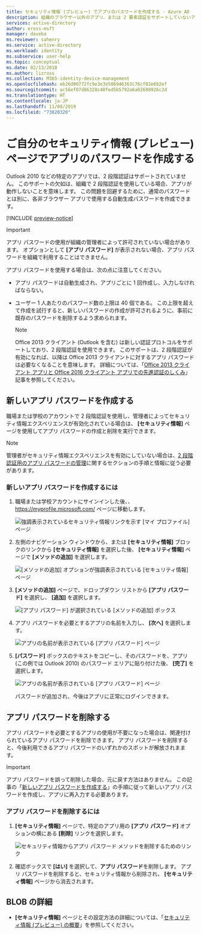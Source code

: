 ```yaml
---
title: セキュリティ情報 (プレビュー) でアプリのパスワードを作成する - Azure AD
description: 組織のブラウザー以外のアプリ、または 2 要素認証をサポートしていないアプリで使用する、自動生成パスワード (アプリ パスワード) を設定します。 このアプリ パスワードは、通常のパスワードとは別のものであり、[セキュリティ情報] ページから設定できます。
services: active-directory
author: eross-msft
manager: daveba
ms.reviewer: sahenry
ms.service: active-directory
ms.workload: identity
ms.subservice: user-help
ms.topic: conceptual
ms.date: 02/13/2018
ms.author: lizross
ms.collection: M365-identity-device-management
ms.openlocfilehash: eb26d90772fc9e3e3e506946363c76cf02e6b2ef
ms.sourcegitcommit: ac56ef07d86328c40fed5b5792a6a02698926c2d
ms.translationtype: HT
ms.contentlocale: ja-JP
ms.lasthandoff: 11/08/2019
ms.locfileid: "73820320"
---
```

# <a name="create-app-passwords-from-your-security-info-preview-page"></a>ご自分のセキュリティ情報 (プレビュー) ページでアプリのパスワードを作成する

Outlook 2010 などの特定のアプリでは、2 段階認証はサポートされていません。 このサポートの欠如は、組織で 2 段階認証を使用している場合、アプリが動作しないことを意味します。 この問題を回避するために、通常のパスワードとは別に、各非ブラウザー アプリで使用する自動生成パスワードを作成できます。

[!INCLUDE [preview-notice](../../../includes/active-directory-end-user-preview-notice-security-info.md)]

>[!Important]
>アプリ パスワードの使用が組織の管理者によって許可されていない場合があります。 オプションとして **[アプリ パスワード]** が表示されない場合、アプリ パスワードを組織で利用することはできません。

アプリ パスワードを使用する場合は、次の点に注意してください。

- アプリ パスワードは自動生成され、アプリごとに 1 回作成し、入力しなければならない。

- ユーザー 1 人あたりのパスワード数の上限は 40 個である。 この上限を超えて作成を試行すると、新しいパスワードの作成が許可されるように、事前に既存のパスワードを削除するよう求められます。

    >[!Note]
    >Office 2013 クライアント (Outlook を含む) は新しい認証プロトコルをサポートしており、2 段階認証を使用できます。 このサポートは、2 段階認証が有効になれば、以降は Office 2013 クライアントに対するアプリ パスワードは必要なくなることを意味します。 詳細については、「[Office 2013 クライアント アプリと Office 2016 クライアント アプリでの先進認証のしくみ](https://support.office.com/article/how-modern-authentication-works-for-office-2013-and-office-2016-client-apps-e4c45989-4b1a-462e-a81b-2a13191cf517)」記事を参照してください。

## <a name="create-new-app-passwords"></a>新しいアプリ パスワードを作成する

職場または学校のアカウントで 2 段階認証を使用し、管理者によってセキュリティ情報エクスペリエンスが有効化されている場合は、 **[セキュリティ情報]** ページを使用してアプリ パスワードの作成と削除を実行できます。

>[!Note]
>管理者がセキュリティ情報エクスペリエンスを有効にしていない場合は、[2 段階認証用のアプリ パスワードの管理](multi-factor-authentication-end-user-app-passwords.md)に関するセクションの手順と情報に従う必要があります。

### <a name="to-create-a-new-app-password"></a>新しいアプリ パスワードを作成するには

1. 職場または学校アカウントにサインインした後、、 https://myprofile.microsoft.com/ ページに移動します。

    ![強調表示されているセキュリティ情報リンクを示す [マイ プロファイル] ページ](media/security-info/securityinfo-myprofile-page.png)

2. 左側のナビゲーション ウィンドウから、または **[セキュリティ情報]** ブロックのリンクから **[セキュリティ情報]** を選択した後、 **[セキュリティ情報]** ページで **[メソッドの追加]** を選択します。

    ![[メソッドの追加] オプションが強調表示されている [セキュリティ情報] ページ](media/security-info/securityinfo-myprofile-addmethod-page.png)

3. **[メソッドの追加]** ページで、ドロップダウン リストから **[アプリ パスワード]** を選択し、 **[追加]** を選択します。

    ![[アプリ パスワード] が選択されている [メソッドの追加] ボックス](media/security-info/securityinfo-myprofile-addpassword.png)

4. アプリ パスワードを必要とするアプリの名前を入力し、 **[次へ]** を選択します。

    ![アプリの名前が表示されている [アプリ パスワード] ページ](media/security-info/securityinfo-myprofile-password-appname.png)

5. **[パスワード]** ボックスのテキストをコピーし、そのパスワードを、アプリ (この例では Outlook 2010) のパスワード エリアに貼り付けた後、 **[完了]** を選択します。

    ![アプリの名前が表示されている [アプリ パスワード] ページ](media/security-info/securityinfo-myprofile-password-copytext.png)

    パスワードが追加され、今後はアプリに正常にログインできます。

## <a name="delete-your-app-passwords"></a>アプリ パスワードを削除する

アプリ パスワードを必要とするアプリの使用が不要になった場合は、関連付けられているアプリ パスワードを削除できます。 アプリ パスワードを削除すると、今後利用できるアプリ パスワードのいずれかのスポットが解放されまます。

>[!Important]
>アプリ パスワードを誤って削除した場合、元に戻す方法はありません。 この記事の「[新しいアプリ パスワードを作成する](#create-new-app-passwords)」の手順に従って新しいアプリ パスワードを作成し、アプリに再入力する必要あります。

### <a name="to-delete-an-app-password"></a>アプリ パスワードを削除するには

1. **[セキュリティ情報]** ページで、特定のアプリ用の **[アプリ パスワード]** オプションの横にある **[削除]** リンクを選択します。

    ![セキュリティ情報からアプリ パスワード メソッドを削除するためのリンク](media/security-info/securityinfo-myprofile-password-appdelete.png)

2. 確認ボックスで **[はい]** を選択して、**アプリ パスワード**を削除します。 アプリ パスワードを削除すると、セキュリティ情報から削除され、 **[セキュリティ情報]** ページから消去されます。

## <a name="for-more-information"></a>BLOB の詳細

- **[セキュリティ情報]** ページとその設定方法の詳細については、「[セキュリティ情報 (プレビュー) の概要](user-help-security-info-overview.md)」を参照してください。
